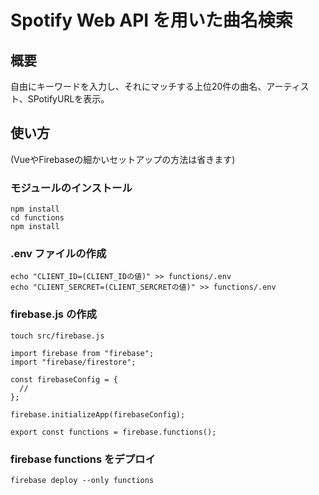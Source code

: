 # Spotify Web API を用いた曲名検索

## 概要

自由にキーワードを入力し、それにマッチする上位20件の曲名、アーティスト、SPotifyURLを表示。

## 使い方

(VueやFirebaseの細かいセットアップの方法は省きます)

### モジュールのインストール

```
npm install
cd functions
npm install
```

### .env ファイルの作成

```
echo "CLIENT_ID=(CLIENT_IDの値)" >> functions/.env
echo "CLIENT_SERCRET=(CLIENT_SERCRETの値)" >> functions/.env
```

### firebase.js の作成

```
touch src/firebase.js
```

```
import firebase from "firebase";
import "firebase/firestore";

const firebaseConfig = {
  //
};

firebase.initializeApp(firebaseConfig);

export const functions = firebase.functions();
```

### firebase functions をデプロイ

```
firebase deploy --only functions
```
